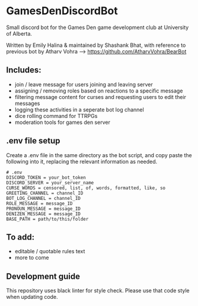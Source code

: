 # GamesDenDiscordBot
Small discord bot for the Games Den game development club at University of Alberta.

Written by Emily Halina & maintained by Shashank Bhat, with reference to previous bot by Atharv Vohra --> https://github.com/AtharvVohra/BearBot

## Includes:
- join / leave message for users joining and leaving server
- assigning / removing roles based on reactions to a specific message
- filtering message content for curses and requesting users to edit their messages
- logging these activities in a seperate bot log channel
- dice rolling command for TTRPGs
- moderation tools for games den server


## .env file setup
Create a .env file in the same directory as the bot script, and copy paste the following into it, replacing the relevant information as needed.

```
# .env
DISCORD_TOKEN = your_bot_token
DISCORD_SERVER = your_server_name
CURSE_WORDS = censored, list, of, words, formatted, like, so
GREETING_CHANNEL = channel_ID
BOT_LOG_CHANNEL = channel_ID
ROLE_MESSAGE = message_ID
PRONOUN_MESSAGE = message_ID
DENIZEN_MESSAGE = message_ID
BASE_PATH = path/to/this/folder
```

## To add:
- editable / quotable rules text
- more to come


## Development guide

This repository uses black linter for style check. Please use that code style when updating code.
